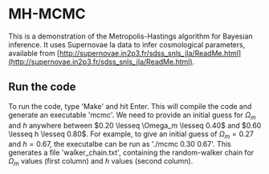 # MH-MCMC
This is a demonstration of the Metropolis-Hastings algorithm for Bayesian inference. It uses Supernovae Ia data to infer cosmological parameters, available from [http://supernovae.in2p3.fr/sdss_snls_jla/ReadMe.html](http://supernovae.in2p3.fr/sdss_snls_jla/ReadMe.html).

## Run the code
To run the code, type 'Make' and hit Enter. This will compile the code and generate an executable 'mcmc'. We need to provide an initial guess for $\Omega_m$ and $h$ anywhere between $0.20 \lesseq \Omega_m \lesseq 0.40$ and $0.60 \lesseq h \lesseq 0.80$. For example, to give an initial guess of $\Omega_m = 0.27$ and $h = 0.67$, the executalbe can be run as './mcmc 0.30 0.67'. This generates a file 'walker_chain.txt', containing the random-walker chain for $\Omega_m$ values (first column) and $h$ values (second column).
